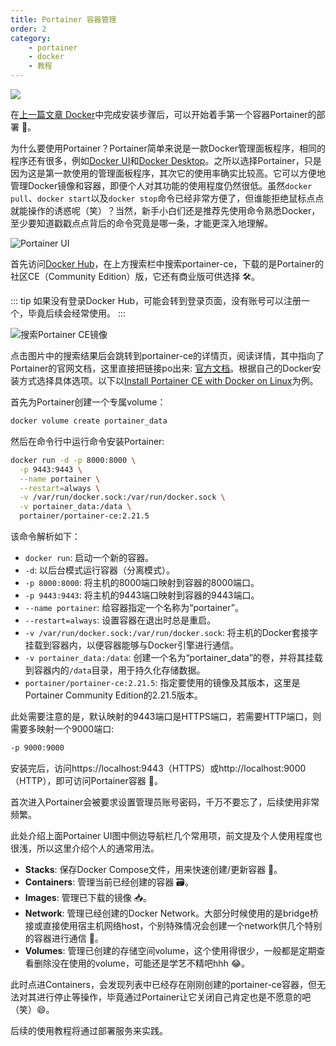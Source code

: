 ```yaml
---
title: Portainer 容器管理
order: 2
category:
    - portainer
    - docker
    - 教程
---
```

<img src="https://blog-1302595532.cos.ap-shanghai.myqcloud.com/blog/portainer.svg" /> 

在[上一篇文章 Docker](./1-docker.md)中完成安装步骤后，可以开始着手第一个容器Portainer的部署 🚀。

为什么要使用Portainer？Portainer简单来说是一款Docker管理面板程序，相同的程序还有很多，例如[Docker UI](https://github.com/gohutool/docker.ui)和[Docker Desktop](https://docs.docker.com/desktop/setup/install/windows-install/)。之所以选择Portainer，只是因为这是第一款使用的管理面板程序，其次它的使用率确实比较高。它可以方便地管理Docker镜像和容器，即便个人对其功能的使用程度仍然很低。虽然`docker pull`、`docker start`以及`docker stop`命令已经非常方便了，但谁能拒绝鼠标点点就能操作的诱惑呢（笑）？当然，新手小白们还是推荐先使用命令熟悉Docker，至少要知道戳戳点点背后的命令究竟是哪一条，才能更深入地理解。

![Portainer UI](https://blog-1302595532.cos.ap-shanghai.myqcloud.com/blog/portainer-ui.png)

首先访问[Docker Hub](https://hub.docker.com)，在上方搜索栏中搜索portainer-ce，下载的是Portainer的社区CE（Community Edition）版，它还有商业版可供选择 🛠️。

::: tip
如果没有登录Docker Hub，可能会转到登录页面，没有账号可以注册一个，毕竟后续会经常使用。
:::

![搜索Portainer CE镜像](https://blog-1302595532.cos.ap-shanghai.myqcloud.com/blog/portainer-i-step-1.png)

点击图片中的搜索结果后会跳转到portainer-ce的详情页，阅读详情，其中指向了Portainer的官网文档，这里直接把链接po出来: [官方文档](https://docs.portainer.io/start/install-ce/server/docker)。根据自己的Docker安装方式选择具体选项。以下以[Install Portainer CE with Docker on Linux](https://docs.portainer.io/start/install-ce/server/docker/linux)为例。

首先为Portainer创建一个专属volume：
```bash
docker volume create portainer_data
```
然后在命令行中运行命令安装Portainer:
```bash
docker run -d -p 8000:8000 \
  -p 9443:9443 \
  --name portainer \
  --restart=always \
  -v /var/run/docker.sock:/var/run/docker.sock \
  -v portainer_data:/data \
  portainer/portainer-ce:2.21.5
```
该命令解析如下：
- `docker run`: 启动一个新的容器。
- `-d`: 以后台模式运行容器（分离模式）。
- `-p 8000:8000`: 将主机的8000端口映射到容器的8000端口。
- `-p 9443:9443`: 将主机的9443端口映射到容器的9443端口。
- `--name portainer`: 给容器指定一个名称为“portainer”。
- `--restart=always`: 设置容器在退出时总是重启。
- `-v /var/run/docker.sock:/var/run/docker.sock`: 将主机的Docker套接字挂载到容器内，以便容器能够与Docker引擎进行通信。
- `-v portainer_data:/data`: 创建一个名为“portainer_data”的卷，并将其挂载到容器内的`/data`目录，用于持久化存储数据。
- `portainer/portainer-ce:2.21.5`: 指定要使用的镜像及其版本，这里是Portainer Community Edition的2.21.5版本。

此处需要注意的是，默认映射的9443端口是HTTPS端口，若需要HTTP端口，则需要多映射一个9000端口:
```bash
-p 9000:9000
```
安装完后，访问https://localhost:9443（HTTPS）或http://localhost:9000（HTTP），即可访问Portainer容器 🔑。

首次进入Portainer会被要求设置管理员账号密码，千万不要忘了，后续使用非常频繁。

此处介绍上面Portainer UI图中侧边导航栏几个常用项，前文提及个人使用程度也很浅，所以这里介绍个人的通常用法。
- **Stacks**: 保存Docker Compose文件，用来快速创建/更新容器 📄。
- **Containers**: 管理当前已经创建的容器 🗃️。
- **Images**: 管理已下载的镜像 📥。
- **Network**: 管理已经创建的Docker Network。大部分时候使用的是bridge桥接或直接使用宿主机网络host，个别特殊情况会创建一个network供几个特别的容器进行通信 🔗。
- **Volumes**: 管理已创建的存储空间volume，这个使用得很少，一般都是定期查看删除没在使用的volume，可能还是学艺不精吧hhh 😂。

此时点进Containers，会发现列表中已经存在刚刚创建的portainer-ce容器，但无法对其进行停止等操作，毕竟通过Portainer让它关闭自己肯定也是不愿意的吧（笑）😄。 

后续的使用教程将通过部署服务来实践。